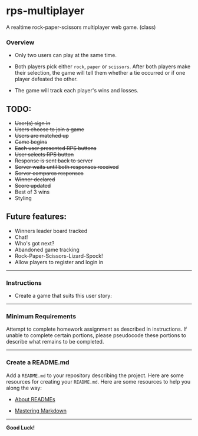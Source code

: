 # rps-multiplayer
A realtime rock-paper-scissors multiplayer web game. (class)

### Overview

  * Only two users can play at the same time.

  * Both players pick either `rock`, `paper` or `scissors`. After both players make their selection, the game will tell them whether a tie occurred or if one player defeated the other.

  * The game will track each player's wins and losses.

## TODO:
- ~~User(s) sign in~~
- ~~Users choose to join a game~~
- ~~Users are matched up~~
- ~~Game begins~~
- ~~Each user presented RPS buttons~~
- ~~User selects RPS button~~
- ~~Response is sent back to server~~
- ~~Server waits until both responses received~~
- ~~Server compares responses~~
- ~~Winner declared~~
- ~~Score updated~~
- Best of 3 wins
- Styling

## Future features:
- Winners leader board tracked
- Chat!
- Who's got next?
- Abandoned game tracking
- Rock-Paper-Scissors-Lizard-Spock!
- Allow players to register and login in

- - -
### Instructions

* Create a game that suits this user story:

- - -

### Minimum Requirements

Attempt to complete homework assignment as described in instructions. If unable to complete certain portions, please pseudocode these portions to describe what remains to be completed.

- - -

### Create a README.md

Add a `README.md` to your repository describing the project. Here are some resources for creating your `README.md`. Here are some resources to help you along the way:

* [About READMEs](https://help.github.com/articles/about-readmes/)

* [Mastering Markdown](https://guides.github.com/features/mastering-markdown/)
- - -

  **Good Luck!**
